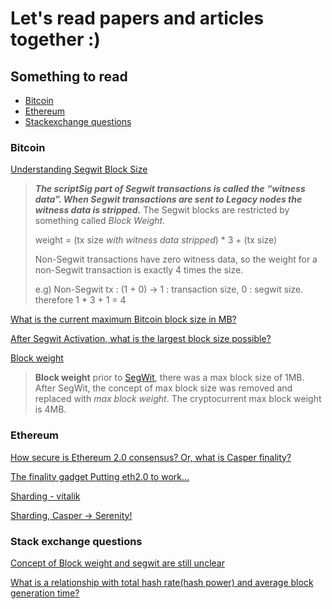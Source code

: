 # Let's read papers and articles together :)

## Something to read

- [Bitcoin](###bitcoin)
- [Ethereum](###ethereum)
- [Stackexchange questions](###stack-exchange-questions)



### Bitcoin

[Understanding Segwit Block Size](https://medium.com/@jimmysong/understanding-segwit-block-size-fd901b87c9d4)

> ***The scriptSig part of Segwit transactions is called the “witness data”. When Segwit transactions are sent to Legacy nodes the witness data is stripped.*** The Segwit blocks are restricted by something called *Block Weight*. 
>
> weight = (tx size *with witness data stripped*) * 3 + (tx size)
>
> Non-Segwit transactions have zero witness data, so the weight for a non-Segwit transaction is exactly 4 times the size.
>
> e.g) Non-Segwit tx : (1 + 0) -> 1 : transaction size, 0 : segwit size. therefore 1 * 3 + 1 = 4

[What is the current maximum Bitcoin block size in MB?](https://bitcoin.stackexchange.com/questions/69468/what-is-the-current-maximum-bitcoin-block-size-in-mb)

[After Segwit Activation, what is the largest block size possible?](https://bitcoin.stackexchange.com/questions/54948/after-segwit-activation-what-is-the-largest-block-size-possible)

[Block weight](https://en.bitcoinwiki.org/wiki/Block_weight)

> **Block weight** prior to [SegWit](https://en.bitcoinwiki.org/wiki/SegWit), there was a max block size of 1MB. After SegWit, the concept of max block size was removed and replaced with *max block weight*. The cryptocurrent max block weight is 4MB.

### Ethereum

[How secure is Ethereum 2.0 consensus? Or, what is Casper finality?](https://medium.com/@ralexstokes/how-secure-is-ethereum-2-0-consensus-41523a59f270)

[The finality gadget Putting eth2.0 to work…](https://medium.com/@ralexstokes/the-finality-gadget-2bf608529e50)

[Sharding - vitalik](https://vitalik.ca/files/Ithaca201807_Sharding.pdf)

[Sharding, Casper → Serenity!](https://medium.com/onther-tech/sharding-casper-serenity-e25dec162845)

### Stack exchange questions

[Concept of Block weight and segwit are still unclear](https://bitcoin.stackexchange.com/questions/87970/concept-of-block-weight-and-segwit-are-still-unclear)

[What is a relationship with total hash rate(hash power) and average block generation time?](https://bitcoin.stackexchange.com/questions/87971/what-is-a-relationship-with-total-hash-ratehash-power-and-average-block-genera)

